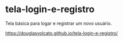 # tela-login-e-registro
Tela básica para logar e registrar um novo usuário.

https://douglasvolcato.github.io/tela-login-e-registro/
